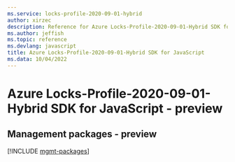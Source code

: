 ```yaml
---
ms.service: locks-profile-2020-09-01-hybrid
author: xirzec
description: Reference for Azure Locks-Profile-2020-09-01-Hybrid SDK for JavaScript
ms.author: jeffish
ms.topic: reference
ms.devlang: javascript
title: Azure Locks-Profile-2020-09-01-Hybrid SDK for JavaScript
ms.data: 10/04/2022
---
```

# Azure Locks-Profile-2020-09-01-Hybrid SDK for JavaScript - preview

## Management packages - preview
[!INCLUDE [mgmt-packages](locks-profile-2020-09-01-hybrid-mgmt-index.md)]
